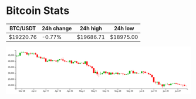 # Bitcoin Stats

BTC/USDT|24h change|24h high|24h low|
|---|---|---|---|
|$19220.76|-0.77%|$19686.71|$18975.00|

<img src="./chart.svg">
